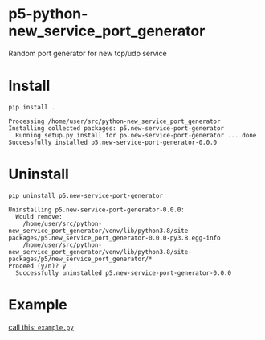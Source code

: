 # p5-python-new_service_port_generator
Random port generator for new tcp/udp service

# Install
`pip install .`
```
Processing /home/user/src/python-new_service_port_generator
Installing collected packages: p5.new-service-port-generator
  Running setup.py install for p5.new-service-port-generator ... done
Successfully installed p5.new-service-port-generator-0.0.0
```

# Uninstall
`pip uninstall p5.new-service-port-generator`
```
Uninstalling p5.new-service-port-generator-0.0.0:
  Would remove:
    /home/user/src/python-new_service_port_generator/venv/lib/python3.8/site-packages/p5.new_service_port_generator-0.0.0-py3.8.egg-info
    /home/user/src/python-new_service_port_generator/venv/lib/python3.8/site-packages/p5/new_service_port_generator/*
Proceed (y/n)? y
  Successfully uninstalled p5.new-service-port-generator-0.0.0
```

# Example
[call this: `example.py`](./example.py)
